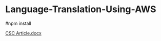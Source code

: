 # Language-Translation-Using-AWS

#npm install

[CSC Article.docx](https://github.com/srikar7123/Language-Translation-Using-AWS/files/14801120/CSC.Article.docx)
